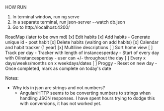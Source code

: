 HOW RUN
1. In terminal window, run
    ng serve
2. In a separate terminal, run
    json-server --watch db.json
2. Go to http://localhost:4200/

RoadMap (later to be own md)
[x] Edit habits
[x] Add habits
    - Generate unique id
    - post habit
[x] Delete habits (waiting on add habits)
[x] Calendar and habit tracker (1 year)
[x] Multiline descriptions
[ ] Sort home view
[ ] Track per day
    - Tracker with length of instancesperday
    - Start of every day with 0/instancesperday
    - user can +/- throughout the day
[ ] Every x days/weeks/months on x weekdays/dates
[ ] Proggy
    - Reset on new day
    - Once completed, mark as complete on today's date

Notes:
- Why ids in json are strings and not numbers?
    - Angular/HTTP seems to be converting numbers to strings when handling JSON responses. I have spent hours trying to dodge this with conversions, it has not worked yet.
